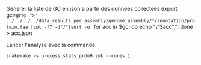 Generer la liste de GC en json a partir des donnees collectees
export  gc=`grep ">"   ../../../../data_results_per_assembly/genome_assembly/*/annotation/protein.faa |cut -f7 -d"/"|sort -u `
for acc in $gc; do echo "\"$acc\","; done > acc.json

Lancer l'analyse avec la commande:

```
snakemake -s process_stats_prdm9.smk --cores 1
```

